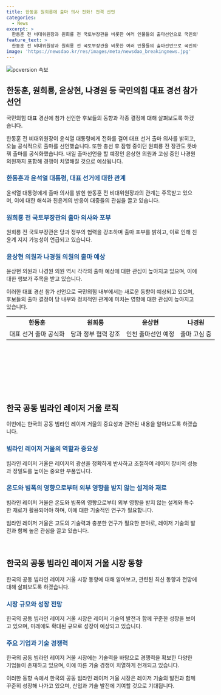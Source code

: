 ```yaml
---
title: 한동훈 원희룡에 출마 의사 전화! 전격 선언
categories:
  - News
excerpt: >
  한동훈 전 비대위원장과 원희룡 전 국토부장관을 비롯한 여러 인물들의 출마선언으로 국민의힘 내부 경쟁이 치열해지고 있습니다. 특히, 한 전 위원장과 윤석열 대통령과의 갈등과의 해석이 나오는 가운데, 윤상현 의원과 나경원 의원의 출마 가능성도 높아지고 있습니다. 이러한 동향은 국민의힘 내부에서의 새로운 전략과 협력 관계의 모색을 불러일으킬 것으로 보입니다.
feature_text: >
  한동훈 전 비대위원장과 원희룡 전 국토부장관을 비롯한 여러 인물들의 출마선언으로 국민의힘 내부 경쟁이 치열해지고 있습니다. 특히, 한 전 위원장과 윤석열 대통령과의 갈등과의 해석이 나오는 가운데, 윤상현 의원과 나경원 의원의 출마 가능성도 높아지고 있습니다. 이러한 동향은 국민의힘 내부에서의 새로운 전략과 협력 관계의 모색을 불러일으킬 것으로 보입니다.
image: 'https://newsdao.kr/res/images/meta/newsdao_breakingnews.jpg'
---
```


<p><img src="https://newsdao.kr/res/images/meta/newsdao_breakingnews.jpg" alt="pcversion 속보" /></p>

<h2 data-ke-size="size26">한동훈, 원희룡, 윤상현, 나경원 등 국민의힘 대표 경선 참가 선언</h2>

<p>국민의힘 대표 경선에 참가 선언한 후보들의 동향과 각종 결정에 대해 살펴보도록 하겠습니다.</p>

<p data-ke-size="size16">한동훈 전 비대위원장이 윤석열 대통령에게 전화를 걸어 대표 선거 출마 의사를 밝히고, 오늘 공식적으로 출마를 선언했습니다. 또한 총선 후 잠행 중이던 원희룡 전 장관도 뜻바꿔 출마를 공식화했습니다. 내일 출마선언을 할 예정인 윤상현 의원과 고심 중인 나경원 의원까지 포함해 경쟁이 치열해질 것으로 예상됩니다.</p>

<h3><b><span style="color: #1a5490;">한동훈과 윤석열 대통령, 대표 선거에 대한 관계</span></b></h3>

<p>윤석열 대통령에게 출마 의사를 밝힌 한동훈 전 비대위원장과의 관계는 주목받고 있으며, 이에 대한 해석과 친윤계의 반응이 대중들의 관심을 끌고 있습니다.</p>

<h3><b><span style="color: #1a5490;">원희룡 전 국토부장관의 출마 의사와 포부</span></b></h3>

<p>원희룡 전 국토부장관은 당과 정부의 협력을 강조하며 출마 포부를 밝히고, 이로 인해 친윤계 지지 가능성이 언급되고 있습니다.</p>

<h3><b><span style="color: #1a5490;">윤상현 의원과 나경원 의원의 출마 예상</span></b></h3>

<p>윤상현 의원과 나경원 의원 역시 각각의 출마 예상에 대한 관심이 높아지고 있으며, 이에 대한 행보가 주목을 받고 있습니다.</p>

<p>이러한 대표 경선 참가 선언으로 국민의힘 내부에서는 새로운 동향이 예상되고 있으며, 후보들의 출마 결정이 당 내부와 정치적인 관계에 미치는 영향에 대한 관심이 높아지고 있습니다. </p>

<table style="width: 676px; height: 162px;">
<tbody>
<tr>
<td style="text-align: center; height: 17px;"><b>한동훈</b></td>
<td style="text-align: center; height: 17px;"><b>원희룡</b></td>
<td style="text-align: center; height: 17px;"><b>윤상현</b></td>
<td style="text-align: center; height: 17px;"><b>나경원</b></td>
</tr>
<tr>
<td style="text-align: center; height: 17px;">대표 선거 출마 공식화</td>
<td style="text-align: center; height: 17px;">당과 정부 협력 강조</td>
<td style="text-align: center; height: 17px;">인천 출마선언 예정</td>
<td style="text-align: center; height: 17px;">출마 고심 중</td>
</tr>
</tbody>
</table>

<p data-ke-size="size16">&nbsp;</p>

<h2 data-ke-size="size26">한국 공동 빔라인 레이저 거울 로직</h2>

<p>이번에는 한국의 공동 빔라인 레이저 거울의 중요성과 관련된 내용을 알아보도록 하겠습니다.</p>

<h3><b><span style="color: #1a5490;">빔라인 레이저 거울의 역할과 중요성</span></b></h3>

<p>빔라인 레이저 거울은 레이저의 광선을 정확하게 반사하고 조절하여 레이저 장비의 성능과 정밀도를 높이는 중요한 부품입니다.</p>

<h3><b><span style="color: #1a5490;">온도와 빔폭의 영향으로부터 외부 영향을 받지 않는 설계와 재료</span></b></h3>

<p>빔라인 레이저 거울은 온도와 빔폭의 영향으로부터 외부 영향을 받지 않는 설계와 특수한 재료가 활용되어야 하며, 이에 대한 기술적인 연구가 필요합니다.</p>

<p>빔라인 레이저 거울은 고도의 기술력과 충분한 연구가 필요한 분야로, 레이저 기술의 발전과 함께 높은 관심을 끌고 있습니다.</p>

<p data-ke-size="size16">&nbsp;</p>

<h2 data-ke-size="size26">한국의 공동 빔라인 레이저 거울 시장 동향</h2>

<p>한국의 공동 빔라인 레이저 거울 시장 동향에 대해 알아보고, 관련된 최신 동향과 전망에 대해 살펴보도록 하겠습니다.</p>

<h3><b><span style="color: #1a5490;">시장 규모와 성장 전망</span></b></h3>

<p>한국의 공동 빔라인 레이저 거울 시장은 레이저 기술의 발전과 함께 꾸준한 성장을 보이고 있으며, 미래에도 확대된 규모로 성장이 예상되고 있습니다.</p>

<h3><b><span style="color: #1a5490;">주요 기업과 기술 경쟁력</span></b></h3>

<p>한국의 공동 빔라인 레이저 거울 시장에는 기술력을 바탕으로 경쟁력을 확보한 다양한 기업들이 존재하고 있으며, 이에 따른 기술 경쟁이 치열하게 전개되고 있습니다.</p>

<p>이러한 동향 속에서 한국의 공동 빔라인 레이저 거울 시장은 레이저 기술의 발전과 함께 꾸준히 성장해 나가고 있으며, 산업과 기술 발전에 기여할 것으로 기대됩니다.</p>

<p data-ke-size="size16">&nbsp;</p>

